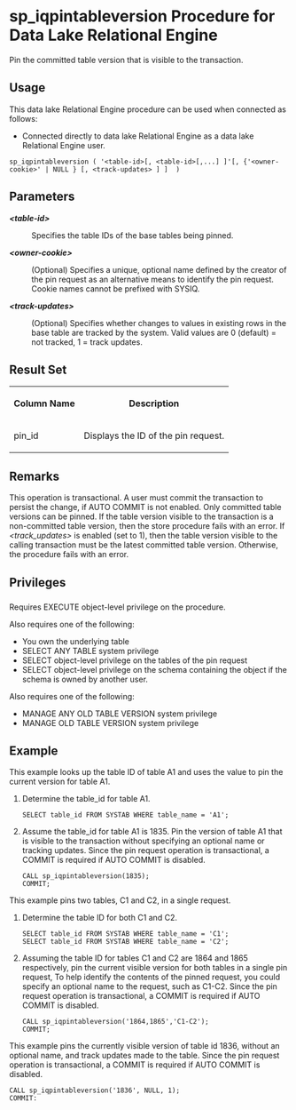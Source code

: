 <!-- loio4a282eef340d4aadbd1ededa15ce30ea -->

# sp\_iqpintableversion Procedure for Data Lake Relational Engine

Pin the committed table version that is visible to the transaction.



<a name="loio4a282eef340d4aadbd1ededa15ce30ea__section_umy_gqn_14b"/>

## Usage

This data lake Relational Engine procedure can be used when connected as follows:

-   Connected directly to data lake Relational Engine as a data lake Relational Engine user.



```
sp_iqpintableversion ( '<table-id>[, <table-id>[,...] ]'[, {'<owner-cookie>' | NULL } [, <track-updates> ] ]  )
```



<a name="loio4a282eef340d4aadbd1ededa15ce30ea__iqpintableversion_param1"/>

## Parameters


<dl>
<dt><b>

*<table-id\>*

</b></dt>
<dd>

Specifies the table IDs of the base tables being pinned.



</dd><dt><b>

*<owner-cookie\>*

</b></dt>
<dd>

\(Optional\) Specifies a unique, optional name defined by the creator of the pin request as an alternative means to identify the pin request. Cookie names cannot be prefixed with SYSIQ.



</dd><dt><b>

*<track-updates\>*

</b></dt>
<dd>

\(Optional\) Specifies whether changes to values in existing rows in the base table are tracked by the system. Valid values are 0 \(default\) = not tracked, 1 = track updates.



</dd>
</dl>



<a name="loio4a282eef340d4aadbd1ededa15ce30ea__iqpintableversion_results1"/>

## Result Set


<table>
<tr>
<th valign="top">

Column Name

</th>
<th valign="top">

Description

</th>
</tr>
<tr>
<td valign="top">

pin\_id

</td>
<td valign="top">

Displays the ID of the pin request.

</td>
</tr>
</table>



<a name="loio4a282eef340d4aadbd1ededa15ce30ea__iqpintableversion_remarks1"/>

## Remarks

This operation is transactional. A user must commit the transaction to persist the change, if AUTO COMMIT is not enabled. Only committed table versions can be pinned. If the table version visible to the transaction is a non-committed table version, then the store procedure fails with an error. If *<track\_updates\>* is enabled \(set to 1\), then the table version visible to the calling transaction must be the latest committed table version. Otherwise, the procedure fails with an error.



<a name="loio4a282eef340d4aadbd1ededa15ce30ea__iqpintableversion_priv1"/>

## Privileges



### 

Requires EXECUTE object-level privilege on the procedure.

Also requires one of the following:

-   You own the underlying table
-   SELECT ANY TABLE system privilege
-   SELECT object-level privilege on the tables of the pin request
-   SELECT object-level privilege on the schema containing the object if the schema is owned by another user.

Also requires one of the following:

-   MANAGE ANY OLD TABLE VERSION system privilege
-   MANAGE OLD TABLE VERSION system privilege



<a name="loio4a282eef340d4aadbd1ededa15ce30ea__iqpintableversion_example1"/>

## Example

This example looks up the table ID of table A1 and uses the value to pin the current version for table A1.

1.  Determine the table\_id for table A1.

    ```
    SELECT table_id FROM SYSTAB WHERE table_name = 'A1';
    ```

2.  Assume the table\_id for table A1 is 1835. Pin the version of table A1 that is visible to the transaction without specifying an optional name or tracking updates. Since the pin request operation is transactional, a COMMIT is required if AUTO COMMIT is disabled.

    ```
    CALL sp_iqpintableversion(1835);
    COMMIT;
    ```


This example pins two tables, C1 and C2, in a single request.

1.  Determine the table ID for both C1 and C2.

    ```
    SELECT table_id FROM SYSTAB WHERE table_name = 'C1';
    SELECT table_id FROM SYSTAB WHERE table_name = 'C2';
    ```

2.  Assuming the table ID for tables C1 and C2 are 1864 and 1865 respectively, pin the current visible version for both tables in a single pin request, To help identify the contents of the pinned request, you could specify an optional name to the request, such as C1-C2. Since the pin request operation is transactional, a COMMIT is required if AUTO COMMIT is disabled.

    ```
    CALL sp_iqpintableversion('1864,1865','C1-C2');
    COMMIT;
    ```


This example pins the currently visible version of table id 1836, without an optional name, and track updates made to the table. Since the pin request operation is transactional, a COMMIT is required if AUTO COMMIT is disabled.

```
CALL sp_iqpintableversion('1836', NULL, 1);
COMMIT:
```

